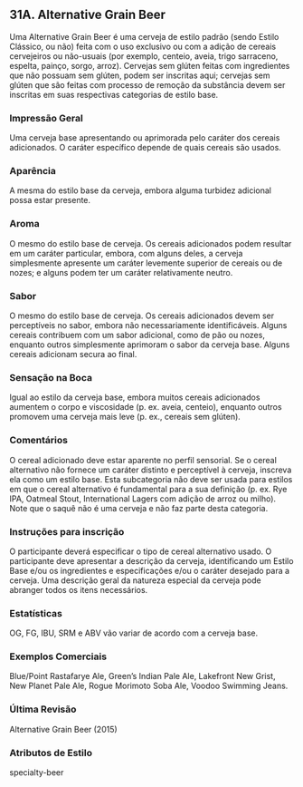 ## 31A. Alternative Grain Beer

Uma Alternative Grain Beer é uma cerveja de estilo padrão (sendo Estilo Clássico, ou não) feita com o uso exclusivo ou com a adição de cereais cervejeiros ou não-usuais (por exemplo, centeio, aveia, trigo sarraceno, espelta, painço, sorgo, arroz). Cervejas sem glúten feitas com ingredientes que não possuam sem glúten, podem ser inscritas aqui; cervejas sem glúten que são feitas com processo de remoção da substância devem ser inscritas em suas respectivas categorias de estilo base.

### Impressão Geral

Uma cerveja base apresentando ou aprimorada pelo caráter dos cereais adicionados. O caráter específico depende de quais cereais são usados.

### Aparência

A mesma do estilo base da cerveja, embora alguma turbidez adicional possa estar presente.

### Aroma

O mesmo do estilo base de cerveja. Os cereais adicionados podem resultar em um caráter particular, embora, com alguns deles, a cerveja simplesmente apresente um caráter levemente superior de cereais ou de nozes; e alguns podem ter um caráter relativamente neutro.

### Sabor

O mesmo do estilo base de cerveja. Os cereais adicionados devem ser perceptíveis no sabor, embora não necessariamente identificáveis. Alguns cereais contribuem com um sabor adicional, como de pão ou nozes, enquanto outros simplesmente aprimoram o sabor da cerveja base. Alguns cereais adicionam secura ao final.

### Sensação na Boca

Igual ao estilo da cerveja base, embora muitos cereais adicionados aumentem o corpo e viscosidade (p. ex. aveia, centeio), enquanto outros promovem uma cerveja mais leve (p. ex., cereais sem glúten).

### Comentários

O cereal adicionado deve estar aparente no perfil sensorial. Se o cereal alternativo não fornece um caráter distinto e perceptível à cerveja, inscreva ela como um estilo base. Esta subcategoria não deve ser usada para estilos em que o cereal alternativo é fundamental para a sua definição (p. ex. Rye IPA, Oatmeal Stout, International Lagers com adição de arroz ou milho). Note que o saquê não é uma cerveja e não faz parte desta categoria.

### Instruções para inscrição

O participante deverá especificar o tipo de cereal alternativo usado. O participante deve apresentar a descrição da cerveja, identificando um Estilo Base e/ou os ingredientes e especificações e/ou o caráter desejado para a cerveja. Uma descrição geral da natureza especial da cerveja pode abranger todos os itens necessários.

### Estatísticas

OG, FG, IBU, SRM e ABV vão variar de acordo com a cerveja base.

### Exemplos Comerciais

Blue/Point Rastafarye Ale, Green’s Indian Pale Ale, Lakefront New Grist, New Planet Pale Ale, Rogue Morimoto Soba Ale, Voodoo Swimming Jeans.

### Última Revisão

Alternative Grain Beer (2015)

### Atributos de Estilo

specialty-beer
